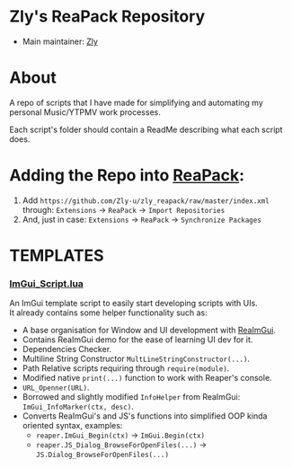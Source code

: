 # Zly's ReaPack Repository

* Main maintainer: [Zly](https://github.com/Zly-u)

# About
A repo of scripts that I have made for simplifying and automating my personal Music/YTPMV work processes.

Each script's folder should contain a ReadMe describing what each script does.


# Adding the Repo into [ReaPack](https://reapack.com/):
1. Add `https://github.com/Zly-u/zly_reapack/raw/master/index.xml` through: `Extensions` -> `ReaPack` -> `Import Repositories`
2. And, just in case: `Extensions` -> `ReaPack` -> `Synchronize Packages`


# TEMPLATES

### [ImGui_Script.lua](https://github.com/Zly-u/zly_reapack/blob/master/_Templates/ImGui_Script.lua)
An ImGui template script to easily start developing scripts with UIs.  
It already contains some helper functionality such as:
  * A base organisation for Window and UI development with [ReaImGui](https://github.com/cfillion/reaimgui).
  * Contains ReaImGui demo for the ease of learning UI dev for it.
  * Dependencies Checker.
  * Multiline String Constructor `MultLineStringConstructor(...)`.
  * Path Relative scripts requiring through `require(module)`.
  * Modified native `print(...)` function to work with Reaper's console.
  * `URL_Openner(URL)`.
  * Borrowed and slightly modified `InfoHelper` from ReaImGui: `ImGui_InfoMarker(ctx, desc)`.
  * Converts ReaImGui's and JS's functions into simplified OOP kinda oriented syntax, examples:
    * `reaper.ImGui_Begin(ctx)` -> `ImGui.Begin(ctx)`
    * `reaper.JS_Dialog_BrowseForOpenFiles(...)` -> `JS.Dialog_BrowseForOpenFiles(...)`

